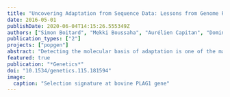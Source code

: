 ```yaml
---
title: "Uncovering Adaptation from Sequence Data: Lessons from Genome Resequencing of Four Cattle Breeds."
date: 2016-05-01
publishDate: 2020-06-04T14:15:26.555349Z
authors: ["Simon Boitard", "Mekki Boussaha", "Aurélien Capitan", "Dominique Rocha", "Bertrand Servin"]
publication_types: ["2"]
projects: ["popgen"]
abstract: "Detecting the molecular basis of adaptation is one of the major questions in population genetics. With the advance in sequencing technologies, nearly complete interrogation of genome-wide polymorphisms in multiple populations is becoming feasible in some species, with the expectation that it will extend quickly to new ones. Here, we investigate the advantages of sequencing for the detection of adaptive loci in multiple populations, exploiting a recently published data set in cattle (Bos taurus). We used two different approaches to detect statistically significant signals of positive selection: a within-population approach aimed at identifying hard selective sweeps and a population-differentiation approach that can capture other selection events such as soft or incomplete sweeps. We show that the two methods are complementary in that they indeed capture different kinds of selection signatures. Our study confirmed some of the well-known adaptive loci in cattle (e.g., MC1R, KIT, GHR, PLAG1, NCAPG/LCORL) and detected some new ones (e.g., ARL15, PRLR, CYP19A1, PPM1L). Compared to genome scans based on medium- or high-density SNP data, we found that sequencing offered an increased detection power and a higher resolution in the localization of selection signatures. In several cases, we could even pinpoint the underlying causal adaptive mutation or at least a very small number of possible candidates (e.g., MC1R, PLAG1). Our results on these candidates suggest that a vast majority of adaptive mutations are likely to be regulatory rather than protein-coding variants."
featured: true
publication: "*Genetics*"
doi: "10.1534/genetics.115.181594"
image:
  caption: "Selection signature at bovine PLAG1 gene"
---
```


